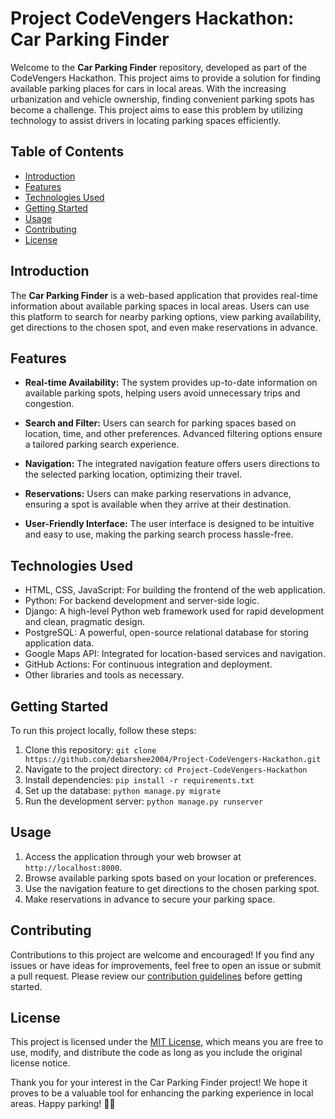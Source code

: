 # Project CodeVengers Hackathon: Car Parking Finder

Welcome to the **Car Parking Finder** repository, developed as part of the CodeVengers Hackathon. This project aims to provide a solution for finding available parking places for cars in local areas. With the increasing urbanization and vehicle ownership, finding convenient parking spots has become a challenge. This project aims to ease this problem by utilizing technology to assist drivers in locating parking spaces efficiently.

## Table of Contents

- [Introduction](#introduction)
- [Features](#features)
- [Technologies Used](#technologies-used)
- [Getting Started](#getting-started)
- [Usage](#usage)
- [Contributing](#contributing)
- [License](#license)

## Introduction

The **Car Parking Finder** is a web-based application that provides real-time information about available parking spaces in local areas. Users can use this platform to search for nearby parking options, view parking availability, get directions to the chosen spot, and even make reservations in advance.

## Features

- **Real-time Availability:** The system provides up-to-date information on available parking spots, helping users avoid unnecessary trips and congestion.

- **Search and Filter:** Users can search for parking spaces based on location, time, and other preferences. Advanced filtering options ensure a tailored parking search experience.

- **Navigation:** The integrated navigation feature offers users directions to the selected parking location, optimizing their travel.

- **Reservations:** Users can make parking reservations in advance, ensuring a spot is available when they arrive at their destination.

- **User-Friendly Interface:** The user interface is designed to be intuitive and easy to use, making the parking search process hassle-free.

## Technologies Used

- HTML, CSS, JavaScript: For building the frontend of the web application.
- Python: For backend development and server-side logic.
- Django: A high-level Python web framework used for rapid development and clean, pragmatic design.
- PostgreSQL: A powerful, open-source relational database for storing application data.
- Google Maps API: Integrated for location-based services and navigation.
- GitHub Actions: For continuous integration and deployment.
- Other libraries and tools as necessary.

## Getting Started

To run this project locally, follow these steps:

1. Clone this repository: `git clone https://github.com/debarshee2004/Project-CodeVengers-Hackathon.git`
2. Navigate to the project directory: `cd Project-CodeVengers-Hackathon`
3. Install dependencies: `pip install -r requirements.txt`
4. Set up the database: `python manage.py migrate`
5. Run the development server: `python manage.py runserver`

## Usage

1. Access the application through your web browser at `http://localhost:8000`.
2. Browse available parking spots based on your location or preferences.
3. Use the navigation feature to get directions to the chosen parking spot.
4. Make reservations in advance to secure your parking space.

## Contributing

Contributions to this project are welcome and encouraged! If you find any issues or have ideas for improvements, feel free to open an issue or submit a pull request. Please review our [contribution guidelines](CONTRIBUTING.md) before getting started.

## License

This project is licensed under the [MIT License](LICENSE), which means you are free to use, modify, and distribute the code as long as you include the original license notice.

Thank you for your interest in the Car Parking Finder project! We hope it proves to be a valuable tool for enhancing the parking experience in local areas. Happy parking! 🚗💨

